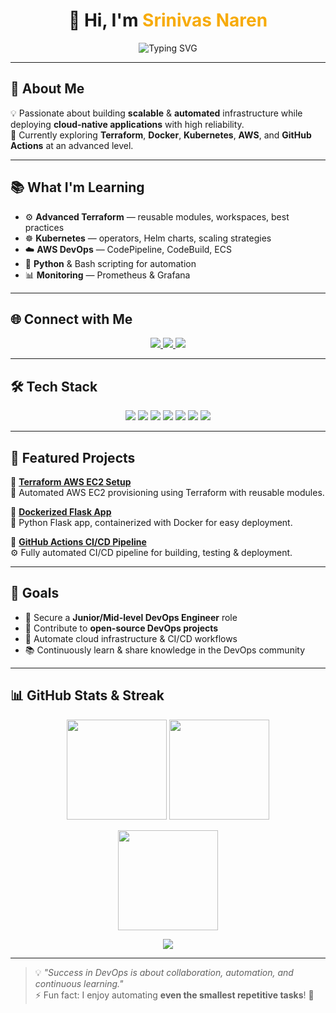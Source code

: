 <h1 align="center">👋 Hi, I'm <span style="color:#F7AB0A;">Srinivas Naren</span></h1>

<p align="center">
  <img src="https://readme-typing-svg.demolab.com?font=Fira+Code&size=22&pause=1000&color=F7AB0A&width=500&lines=Aspiring+DevOps+Engineer;Infrastructure+as+Code+%7C+CI%2FCD;Cloud+Enthusiast+%7C+Automation+Lover" alt="Typing SVG" />
</p>

---

## 🚀 About Me  

💡 Passionate about building **scalable** & **automated** infrastructure while deploying **cloud-native applications** with high reliability.  
🌱 Currently exploring **Terraform**, **Docker**, **Kubernetes**, **AWS**, and **GitHub Actions** at an advanced level.  

---

## 📚 What I'm Learning  

- ⚙️ **Advanced Terraform** — reusable modules, workspaces, best practices  
- ☸️ **Kubernetes** — operators, Helm charts, scaling strategies  
- ☁️ **AWS DevOps** — CodePipeline, CodeBuild, ECS  
- 🐍 **Python** & Bash scripting for automation  
- 📊 **Monitoring** — Prometheus & Grafana

---

## 🌐 Connect with Me  

<p align="center">
  <a href="https://linkedin.com/in/srinivas-naren-vemgal-7801571ab" target="_blank">
    <img src="https://img.shields.io/badge/LinkedIn-%230A66C2.svg?&style=for-the-badge&logo=linkedin&logoColor=white" />
  </a>
  <a href="https://github.com/SrinivasNaren" target="_blank">
    <img src="https://img.shields.io/badge/GitHub-%23181717.svg?&style=for-the-badge&logo=github&logoColor=white" />
  </a>
  <a href="mailto:srinivasnaren007@gmail.com" target="_blank">
    <img src="https://img.shields.io/badge/Email-%23D14836.svg?&style=for-the-badge&logo=gmail&logoColor=white" />
  </a>
</p>

---

## 🛠️ Tech Stack  

<p align="center">
  <img src="https://img.shields.io/badge/Docker-2496ED?style=for-the-badge&logo=docker&logoColor=white" />
  <img src="https://img.shields.io/badge/Terraform-7B42BC?style=for-the-badge&logo=terraform&logoColor=white" />
  <img src="https://img.shields.io/badge/AWS-232F3E?style=for-the-badge&logo=amazonaws&logoColor=white" />
  <img src="https://img.shields.io/badge/Kubernetes-326CE5?style=for-the-badge&logo=kubernetes&logoColor=white" />
  <img src="https://img.shields.io/badge/GitHub_Actions-2088FF?style=for-the-badge&logo=githubactions&logoColor=white" />
  <img src="https://img.shields.io/badge/Linux-FCC624?style=for-the-badge&logo=linux&logoColor=black" />
  <img src="https://img.shields.io/badge/Python-3776AB?style=for-the-badge&logo=python&logoColor=white" />
</p>

---

## 📂 Featured Projects  

🔹 **[Terraform AWS EC2 Setup](https://github.com/SrinivasNaren/terraform-aws-ec2)**  
🚀 Automated AWS EC2 provisioning using Terraform with reusable modules.

🔹 **[Dockerized Flask App](https://github.com/SrinivasNaren/dockerized-flask-app)**  
🐳 Python Flask app, containerized with Docker for easy deployment.

🔹 **[GitHub Actions CI/CD Pipeline](https://github.com/SrinivasNaren/github-actions-cicd)**  
⚙️ Fully automated CI/CD pipeline for building, testing & deployment.

---

## 🎯 Goals  

- 🎯 Secure a **Junior/Mid-level DevOps Engineer** role  
- 🤝 Contribute to **open-source DevOps projects**  
- 🔄 Automate cloud infrastructure & CI/CD workflows  
- 📚 Continuously learn & share knowledge in the DevOps community  

---

## 📊 GitHub Stats & Streak  

<p align="center">
  <img src="https://github-readme-stats.vercel.app/api?username=SrinivasNaren&show_icons=true&theme=radical&count_private=true&include_all_commits=true" height="160" />
  <img src="https://github-readme-streak-stats.herokuapp.com/?user=SrinivasNaren&theme=radical" height="160" />
</p>

<p align="center">
  <img src="https://github-readme-stats.vercel.app/api/top-langs/?username=SrinivasNaren&layout=compact&theme=radical" height="160" />
</p>

<p align="center">
  <img src="https://github-profile-trophy.vercel.app/?username=SrinivasNaren&theme=radical&no-frame=true&row=1&column=6" />
</p>

---

> 💡 _"Success in DevOps is about collaboration, automation, and continuous learning."_  
⚡ Fun fact: I enjoy automating **even the smallest repetitive tasks**! 🚀
